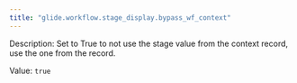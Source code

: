 ```yaml
---
title: "glide.workflow.stage_display.bypass_wf_context"
---
```


Description: Set to True to not use the stage value from the context record, use the one from the record.

Value: `true`